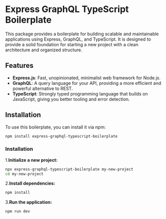 # Express GraphQL TypeScript Boilerplate

This package provides a boilerplate for building scalable and maintainable applications using Express, GraphQL, and TypeScript. It is designed to provide a solid foundation for starting a new project with a clean architecture and organized structure.

## Features

- **Express.js**: Fast, unopinionated, minimalist web framework for Node.js.
- **GraphQL**: A query language for your API, providing a more efficient and powerful alternative to REST.
- **TypeScript**: Strongly typed programming language that builds on JavaScript, giving you better tooling and error detection.

## Installation

To use this boilerplate, you can install it via npm:

```bash
npm install express-graphql-typescript-boilerplate
```

### Installation

1.**Initialize a new project:**

```bash
npx express-graphql-typescript-boilerplate my-new-project
cd my-new-project
```

2.**Install dependencies:**

```bash
npm install
```

3.**Run the application:**

```bash
npm run dev
```
